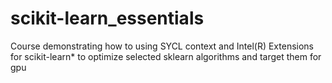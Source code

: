 # scikit-learn_essentials
Course demonstrating how to using SYCL context and Intel(R) Extensions for scikit-learn* to optimize selected sklearn algorithms and target them for gpu
